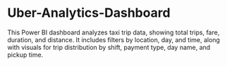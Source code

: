 # Uber-Analytics-Dashboard
This Power BI dashboard analyzes taxi trip data, showing total trips, fare, duration, and distance. It includes filters by location, day, and time, along with visuals for trip distribution by shift, payment type, day name, and pickup time.
